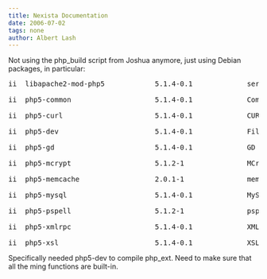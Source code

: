 ```yaml
---
title: Nexista Documentation
date: 2006-07-02
tags: none
author: Albert Lash
---
```

Not using the php_build script from Joshua anymore, just using Debian packages, in particular:

<pre>
ii  libapache2-mod-php5            5.1.4-0.1             server-side, HTML-embedded scripting languag

ii  php5-common                    5.1.4-0.1             Common files for packages built from the php

ii  php5-curl                      5.1.4-0.1             CURL module for php5

ii  php5-dev                       5.1.4-0.1             Files for PHP5 module development

ii  php5-gd                        5.1.4-0.1             GD module for php5

ii  php5-mcrypt                    5.1.2-1               MCrypt module for php5

ii  php5-memcache                  2.0.1-1               memcache extension module for PHP5

ii  php5-mysql                     5.1.4-0.1             MySQL module for php5

ii  php5-pspell                    5.1.2-1               pspell module for php5

ii  php5-xmlrpc                    5.1.4-0.1             XML-RPC module for php5

ii  php5-xsl                       5.1.4-0.1             XSL module for php5</pre>

Specifically needed php5-dev to compile php_ext. Need to make sure that all the ming functions are built-in.

